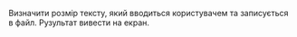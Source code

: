 Визначити розмір тексту, який вводиться користувачем та записується в файл. Рузультат вивести на екран.
